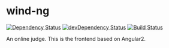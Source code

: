 # wind-ng

[![Dependency Status](https://david-dm.org/WindHub/wind-ng.svg)](https://david-dm.org/WindHub/wind-ng)
[![devDependency Status](https://david-dm.org/WindHub/wind-ng/dev-status.svg)](https://david-dm.org/WindHub/wind-ng#info=devDependencies)
[![Build Status](https://travis-ci.org/WindHub/wind-ng.svg?branch=master)](https://travis-ci.org/WindHub/wind-ng)

An online judge. This is the frontend based on Angular2.
